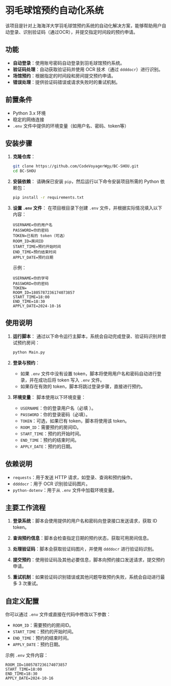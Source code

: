 # 羽毛球馆预约自动化系统

该项目是针对上海海洋大学羽毛球馆预约系统的自动化解决方案，能够帮助用户自动登录、识别验证码（通过OCR），并提交指定时间段的预约申请。

## 功能

- **自动登录**：使用账号密码自动登录到羽毛球馆预约系统。
- **验证码处理**：自动获取验证码并使用 OCR 技术（通过 `ddddocr`）进行识别。
- **场馆预约**：根据指定的时间段和房间提交预约申请。
- **错误处理**：提供验证码错误或请求失败时的重试机制。

## 前置条件

- Python 3.x 环境
- 稳定的网络连接
- `.env` 文件中提供的环境变量（如用户名、密码、token等）

## 安装步骤

1. **克隆仓库**：
    ```bash
    git clone https://github.com/CodeVoyagerWgy/BC-SHOU.git
    cd BC-SHOU
    ```

2. **安装依赖**：
    请确保已安装 `pip`，然后运行以下命令安装项目所需的 Python 依赖包：
    ```bash
    pip install -r requirements.txt
    ```

3. **设置 `.env` 文件**：
    在项目根目录下创建 `.env` 文件，并根据实际情况填入以下内容：
    ```
    USERNAME=你的用户名
    PASSWORD=你的密码
    TOKEN=已有的 token（可选）
    ROOM_ID=房间ID
    START_TIME=预约开始时间
    END_TIME=预约结束时间
    APPLY_DATE=预约日期
    ```

    示例：
    ```
    USERNAME=你的学号
    PASSWORD=你的密码
    TOKEN=
    ROOM_ID=1805787236174073857
    START_TIME=18:00
    END_TIME=18:30
    APPLY_DATE=2024-10-16
    ```

## 使用说明

1. **运行脚本**：
    通过以下命令运行主脚本，系统会自动完成登录、验证码识别并尝试预约房间：
    ```bash
    python Main.py
    ```

2. **登录与预约**：
    - 如果 `.env` 文件中没有设置 token，脚本将使用用户名和密码自动进行登录，并在成功后将 token 写入 `.env` 文件。
    - 如果存在有效的 token，脚本将跳过登录步骤，直接进行预约。

3. **环境变量**：
    脚本使用以下环境变量：
    - `USERNAME`：你的登录用户名（必填 ）。
    - `PASSWORD`：你的登录密码（必填）。
    - `TOKEN`：可选，如果已有 token，脚本将使用该 token。
    - `ROOM_ID`：需要预约的房间ID。
    - `START_TIME`：预约的开始时间。
    - `END_TIME`：预约的结束时间。
    - `APPLY_DATE`：预约的日期。

## 依赖说明

- `requests`：用于发送 HTTP 请求，如登录、查询和预约操作。
- `ddddocr`：用于 OCR 识别验证码图片。
- `python-dotenv`：用于从 `.env` 文件中加载环境变量。

## 主要工作流程

1. **登录系统**：脚本会使用提供的用户名和密码向登录接口发送请求，获取 ID token。
   
2. **查询预约信息**：脚本会检查指定日期的预约状态，获取可用房间信息。

3. **处理验证码**：脚本会获取验证码图片，并使用 `ddddocr` 进行验证码识别。

4. **提交预约**：使用验证码及其他必要信息，脚本向预约接口发送请求，提交预约申请。

5. **重试机制**：如果验证码识别错误或其他问题导致预约失败，系统会自动进行最多 3 次重试。

## 自定义配置

你可以通过 `.env` 文件或直接在代码中修改以下参数：

- `ROOM_ID`：需要预约的房间ID。
- `START_TIME`：预约的开始时间。
- `END_TIME`：预约的结束时间。
- `APPLY_DATE`：预约日期。

示例 `.env` 文件内容：
```
ROOM_ID=1805787236174073857
START_TIME=18:00
END_TIME=18:30
APPLY_DATE=2024-10-16
```
